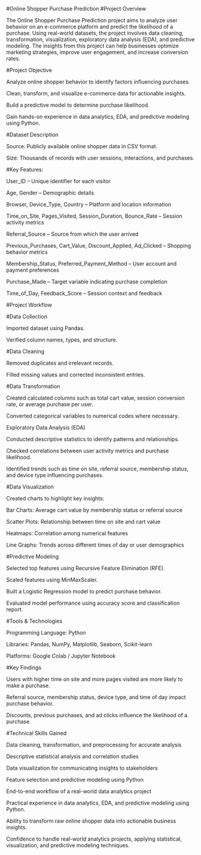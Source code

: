 
#Online Shopper Purchase Prediction
#Project Overview

The Online Shopper Purchase Prediction project aims to analyze user behavior on an e-commerce platform and predict the likelihood of a purchase. Using real-world datasets, the project involves data cleaning, transformation, visualization, exploratory data analysis (EDA), and predictive modeling. The insights from this project can help businesses optimize marketing strategies, improve user engagement, and increase conversion rates.

#Project Objective

Analyze online shopper behavior to identify factors influencing purchases.

Clean, transform, and visualize e-commerce data for actionable insights.

Build a predictive model to determine purchase likelihood.

Gain hands-on experience in data analytics, EDA, and predictive modeling using Python.

#Dataset Description

Source: Publicly available online shopper data in CSV format.

Size: Thousands of records with user sessions, interactions, and purchases.

#Key Features:

User_ID – Unique identifier for each visitor

Age, Gender – Demographic details

Browser, Device_Type, Country – Platform and location information

Time_on_Site, Pages_Visited, Session_Duration, Bounce_Rate – Session activity metrics

Referral_Source – Source from which the user arrived

Previous_Purchases, Cart_Value, Discount_Applied, Ad_Clicked – Shopping behavior metrics

Membership_Status, Preferred_Payment_Method – User account and payment preferences

Purchase_Made – Target variable indicating purchase completion

Time_of_Day, Feedback_Score – Session context and feedback

#Project Workflow

#Data Collection

Imported dataset using Pandas.

Verified column names, types, and structure.

#Data Cleaning

Removed duplicates and irrelevant records.

Filled missing values and corrected inconsistent entries.

#Data Transformation

Created calculated columns such as total cart value, session conversion rate, or average purchase per user.

Converted categorical variables to numerical codes where necessary.

Exploratory Data Analysis (EDA)

Conducted descriptive statistics to identify patterns and relationships.

Checked correlations between user activity metrics and purchase likelihood.

Identified trends such as time on site, referral source, membership status, and device type influencing purchases.

#Data Visualization

Created charts to highlight key insights:

Bar Charts: Average cart value by membership status or referral source

Scatter Plots: Relationship between time on site and cart value

Heatmaps: Correlation among numerical features

Line Graphs: Trends across different times of day or user demographics

#Predictive Modeling

Selected top features using Recursive Feature Elimination (RFE).

Scaled features using MinMaxScaler.

Built a Logistic Regression model to predict purchase behavior.

Evaluated model performance using accuracy score and classification report.

#Tools & Technologies

Programming Language: Python

Libraries: Pandas, NumPy, Matplotlib, Seaborn, Scikit-learn

Platforms: Google Colab / Jupyter Notebook

#Key Findings

Users with higher time on site and more pages visited are more likely to make a purchase.

Referral source, membership status, device type, and time of day impact purchase behavior.

Discounts, previous purchases, and ad clicks influence the likelihood of a purchase.

#Technical Skills Gained

Data cleaning, transformation, and preprocessing for accurate analysis

Descriptive statistical analysis and correlation studies

Data visualization for communicating insights to stakeholders

Feature selection and predictive modeling using Python

End-to-end workflow of a real-world data analytics project



Practical experience in data analytics, EDA, and predictive modeling using Python.

Ability to transform raw online shopper data into actionable business insights.

Confidence to handle real-world analytics projects, applying statistical, visualization, and predictive modeling techniques.
